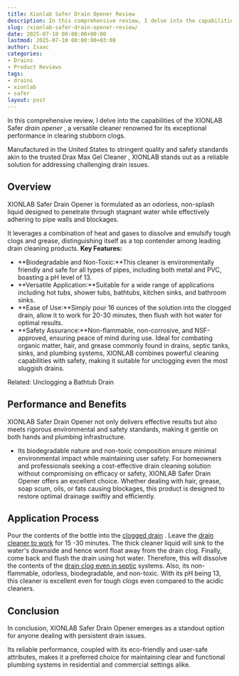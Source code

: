 ```yaml
---
title: Xionlab Safer Drain Opener Review
description: In this comprehensive review, I delve into the capabilities of the XIONLAB Safer drain opener , a versatile cleaner renowned for its exceptional performance...
slug: /xionlab-safer-drain-opener-review/
date: 2025-07-10 00:00:00+00:00
lastmod: 2025-07-10 00:00:00+03:00
author: Isaac
categories:
- Drains
- Product Reviews
tags:
- drains
- xionlab
- safer
layout: post
---
```

In this comprehensive review, I delve into the capabilities of the XIONLAB Safer
*drain opener*
, a versatile cleaner renowned for its exceptional performance in clearing stubborn clogs.

Manufactured in the United States to stringent quality and safety standards akin to the trusted
Drax Max Gel Cleaner
, XIONLAB stands out as a reliable solution for addressing challenging drain issues.
## **Overview**
XIONLAB Safer Drain Opener is formulated as an odorless, non-splash liquid designed to penetrate through stagnant water while effectively adhering to pipe walls and blockages.

It leverages a combination of heat and gases to dissolve and emulsify tough clogs and grease, distinguishing itself as a top contender among leading drain cleaning products.
**Key Features:**
- **Biodegradable and Non-Toxic:**This cleaner is environmentally friendly and safe for all types of pipes, including both metal and PVC, boasting a pH level of 13.
- **Versatile Application:**Suitable for a wide range of applications including hot tubs, shower tubs, bathtubs, kitchen sinks, and bathroom sinks.
- **Ease of Use:**Simply pour 16 ounces of the solution into the clogged drain, allow it to work for 20-30 minutes, then flush with hot water for optimal results.
- **Safety Assurance:**Non-flammable, non-corrosive, and NSF-approved, ensuring peace of mind during use.
Ideal for combating organic matter, hair, and grease commonly found in drains, septic tanks, sinks, and plumbing systems, XIONLAB combines powerful cleaning capabilities with safety, making it suitable for unclogging even the most sluggish drains.

Related:
Unclogging a Bathtub Drain
## **Performance and Benefits**
XIONLAB Safer Drain Opener not only delivers effective results but also meets rigorous environmental and safety standards, making it gentle on both hands and plumbing infrastructure.
- Its biodegradable nature and non-toxic composition ensure minimal environmental impact while maintaining user safety.
For homeowners and professionals seeking a cost-effective drain cleaning solution without compromising on efficacy or safety, XIONLAB Safer Drain Opener offers an excellent choice. Whether dealing with hair, grease, soap scum, oils, or fats causing blockages, this product is designed to restore optimal drainage swiftly and efficiently.
## Application Process
Pour the contents of the bottle into the
[clogged drain](https://pestpolicy.com/how-to-snake-a-drain/)
. Leave the
[drain cleaner to work](https://pestpolicy.com/how-drain-cleaners-work/)
for 15 -30 minutes. The thick cleaner liquid will sink to the water's downside and hence wont float away from the drain clog.
Finally, come back and flush the drain using hot water. Therefore, this will dissolve the contents of the
[drain clog even in septic](https://pestpolicy.com/bio-clean-drain-septic-bacteria-2-review/)
systems.
Also, its non-flammable, odorless, biodegradable, and non-toxic. With its pH being 13, this cleaner is excellent even for tough clogs even compared to the acidic cleaners.
## **Conclusion**
In conclusion, XIONLAB Safer Drain Opener emerges as a standout option for anyone dealing with persistent drain issues.

Its reliable performance, coupled with its eco-friendly and user-safe attributes, makes it a preferred choice for maintaining clear and functional plumbing systems in residential and commercial settings alike.
